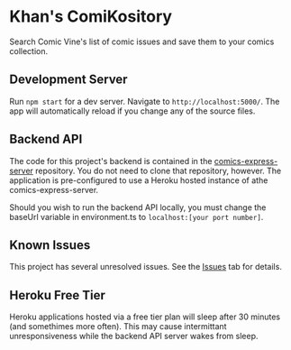 # Khan's ComiKository

Search Comic Vine's list of comic issues and save them to your comics collection.

## Development Server

Run `npm start` for a dev server. Navigate to `http://localhost:5000/`. The app will automatically reload if you change any of the source files.

## Backend API

The code for this project's backend is contained in the [comics-express-server](https://github.com/mambotango3000/comics-express-server) repository. You do not need to clone that repository, however. The application is pre-configured to use a Heroku hosted instance of athe comics-express-server.

Should you wish to run the backend API locally, you must change the baseUrl variable in environment.ts to `localhost:[your port number]`.

## Known Issues

This project has several unresolved issues. See the [Issues](https://github.com/mambotango3000/ComiKository/issues) tab for details.

## Heroku Free Tier

Heroku applications hosted via a free tier plan will sleep after 30 minutes (and somethimes more often). This may cause intermittant unresponsiveness while the backend API server wakes from sleep.
